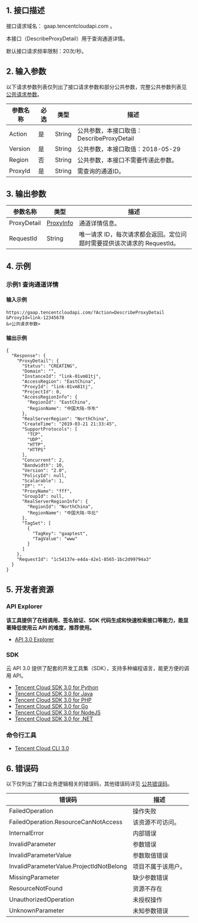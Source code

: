 ## 1. 接口描述

接口请求域名： gaap.tencentcloudapi.com 。

本接口（DescribeProxyDetail）用于查询通道详情。

默认接口请求频率限制：20次/秒。

## 2. 输入参数

以下请求参数列表仅列出了接口请求参数和部分公共参数，完整公共参数列表见 [公共请求参数](/document/api/608/36935)。

| 参数名称 | 必选 | 类型 | 描述 |
|---------|---------|---------|---------|
| Action | 是 | String | 公共参数，本接口取值：DescribeProxyDetail |
| Version | 是 | String | 公共参数，本接口取值：2018-05-29 |
| Region | 否 | String | 公共参数，本接口不需要传递此参数。 |
| ProxyId | 是 | String | 需查询的通道ID。 |

## 3. 输出参数

| 参数名称 | 类型 | 描述 |
|---------|---------|---------|
| ProxyDetail | [ProxyInfo](/document/api/608/37023#ProxyInfo) | 通道详情信息。|
| RequestId | String | 唯一请求 ID，每次请求都会返回。定位问题时需要提供该次请求的 RequestId。|

## 4. 示例

### 示例1 查询通道详情

#### 输入示例

```
https://gaap.tencentcloudapi.com/?Action=DescribeProxyDetail
&ProxyId=link-12345678
&<公共请求参数>
```

#### 输出示例

```
{
  "Response": {
    "ProxyDetail": {
      "Status": "CREATING",
      "Domain": "",
      "InstanceId": "link-01vm81tj",
      "AccessRegion": "EastChina",
      "ProxyId": "link-01vm81tj",
      "ProjectId": 0,
      "AccessRegionInfo": {
        "RegionId": "EastChina",
        "RegionName": "中国大陆-华东"
      },
      "RealServerRegion": "NorthChina",
      "CreateTime": "2019-03-21 21:33:45",
      "SupportProtocols": [
        "TCP",
        "UDP",
        "HTTP",
        "HTTPS"
      ],
      "Concurrent": 2,
      "Bandwidth": 10,
      "Version": "2.0",
      "PolicyId": null,
      "Scalarable": 1,
      "IP": "",
      "ProxyName": "fff",
      "GroupId": null,
      "RealServerRegionInfo": {
        "RegionId": "NorthChina",
        "RegionName": "中国大陆-华北"
      },
      "TagSet": [
        {
          "TagKey": "gaaptest",
          "TagValue": "www"
        }
      ]
    },
    "RequestId": "1c54137e-e4da-42e1-8565-1bc2d99794a3"
  }
}
```


## 5. 开发者资源

### API Explorer

**该工具提供了在线调用、签名验证、SDK 代码生成和快速检索接口等能力，能显著降低使用云 API 的难度，推荐使用。**

* [API 3.0 Explorer](https://console.cloud.tencent.com/api/explorer?Product=gaap&Version=2018-05-29&Action=DescribeProxyDetail)

### SDK

云 API 3.0 提供了配套的开发工具集（SDK），支持多种编程语言，能更方便的调用 API。

* [Tencent Cloud SDK 3.0 for Python](https://github.com/TencentCloud/tencentcloud-sdk-python)
* [Tencent Cloud SDK 3.0 for Java](https://github.com/TencentCloud/tencentcloud-sdk-java)
* [Tencent Cloud SDK 3.0 for PHP](https://github.com/TencentCloud/tencentcloud-sdk-php)
* [Tencent Cloud SDK 3.0 for Go](https://github.com/TencentCloud/tencentcloud-sdk-go)
* [Tencent Cloud SDK 3.0 for NodeJS](https://github.com/TencentCloud/tencentcloud-sdk-nodejs)
* [Tencent Cloud SDK 3.0 for .NET](https://github.com/TencentCloud/tencentcloud-sdk-dotnet)

### 命令行工具

* [Tencent Cloud CLI 3.0](https://cloud.tencent.com/document/product/440/6176)

## 6. 错误码

以下仅列出了接口业务逻辑相关的错误码，其他错误码详见 [公共错误码](/document/api/608/36938#.E5.85.AC.E5.85.B1.E9.94.99.E8.AF.AF.E7.A0.81)。

| 错误码 | 描述 |
|---------|---------|
| FailedOperation | 操作失败 |
| FailedOperation.ResourceCanNotAccess | 该资源不可访问。 |
| InternalError | 内部错误 |
| InvalidParameter | 参数错误 |
| InvalidParameterValue | 参数取值错误 |
| InvalidParameterValue.ProjectIdNotBelong | 项目不属于该用户。 |
| MissingParameter | 缺少参数错误 |
| ResourceNotFound | 资源不存在 |
| UnauthorizedOperation | 未授权操作 |
| UnknownParameter | 未知参数错误 |

